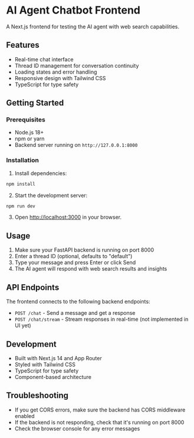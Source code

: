 # AI Agent Chatbot Frontend

A Next.js frontend for testing the AI agent with web search capabilities.

## Features

- Real-time chat interface
- Thread ID management for conversation continuity
- Loading states and error handling
- Responsive design with Tailwind CSS
- TypeScript for type safety

## Getting Started

### Prerequisites

- Node.js 18+
- npm or yarn
- Backend server running on `http://127.0.0.1:8000`

### Installation

1. Install dependencies:

```bash
npm install
```

2. Start the development server:

```bash
npm run dev
```

3. Open [http://localhost:3000](http://localhost:3000) in your browser.

## Usage

1. Make sure your FastAPI backend is running on port 8000
2. Enter a thread ID (optional, defaults to "default")
3. Type your message and press Enter or click Send
4. The AI agent will respond with web search results and insights

## API Endpoints

The frontend connects to the following backend endpoints:

- `POST /chat` - Send a message and get a response
- `POST /chat/stream` - Stream responses in real-time (not implemented in UI yet)

## Development

- Built with Next.js 14 and App Router
- Styled with Tailwind CSS
- TypeScript for type safety
- Component-based architecture

## Troubleshooting

- If you get CORS errors, make sure the backend has CORS middleware enabled
- If the backend is not responding, check that it's running on port 8000
- Check the browser console for any error messages
